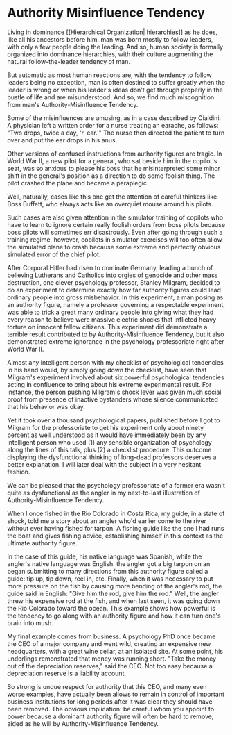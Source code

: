 # Authority Misinfluence Tendency

Living in dominance [[Hierarchical Organization| hierarchies]] as he does, like all his ancestors before him, man was born mostly to follow leaders, with only a few people doing the leading. And so, human society is formally organized into dominance hierarchies, with their culture augmenting the natural follow-the-leader tendency of man.

But automatic as most human reactions are, with the tendency to follow leaders being no exception, man is often destined to suffer greatly when the leader is wrong or when his leader's ideas don't get through properly in the bustle of life and are misunderstood. And so, we find much miscognition from man's Authority-Misinfluence Tendency.

Some of the misinfluences are amusing, as in a case described by Cialdini. A physician left a written order for a nurse treating an earache, as follows: "Two drops, twice a day, 'r. ear.'" The nurse then directed the patient to turn over and put the ear drops in his anus.

Other versions of confused instructions from authority figures are tragic. In World War II, a new pilot for a general, who sat beside him in the copilot's seat, was so anxious to please his boss that he misinterpreted some minor shift in the general's position as a direction to do some foolish thing. The pilot crashed the plane and became a paraplegic.

Well, naturally, cases like this one get the attention of careful thinkers like Boss Buffett, who always acts like an overquiet mouse around his pilots.

Such cases are also given attention in the simulator training of copilots who have to learn to ignore certain really foolish orders from boss pilots because boss pilots will sometimes err disastrously. Even after going through such a training regime, however, copilots in simulator exercises will too often allow the simulated plane to crash because some extreme and perfectly obvious simulated error of the chief pilot.

After Corporal Hitler had risen to dominate Germany, leading a bunch of believing Lutherans and Catholics into orgies of genocide and other mass destruction, one clever psychology professor, Stanley Milgram, decided to do an experiment to determine exactly how far authority figures could lead ordinary people into gross misbehavior. In this experiment, a man posing as an authority figure, namely a professor governing a respectable experiment, was able to trick a great many ordinary people into giving what they had every reason to believe were massive electric shocks that inflicted heavy torture on innocent fellow citizens. This experiment did demonstrate a terrible result contributed to by Authority-Misinfluence Tendency, but it also demonstrated extreme ignorance in the psychology professoriate right after World War II.

Almost any intelligent person with my checklist of psychological tendencies in his hand would, by simply going down the checklist, have seen that Milgram's experiment involved about six powerful psychological tendencies acting in confluence to bring about his extreme experimental result. For instance, the person pushing Milgram's shock lever was given much social proof from presence of inactive bystanders whose silence communicated that his behavior was okay. 

Yet it took over a thousand psychological papers, published before I got to Milgram for the professoriate to get his experiment only about ninety percent as well understood as it would have immediately been by any intelligent person who used (1) any sensible organization of psychology along the lines of this talk, plus (2) a checklist procedure. This outcome displaying the dysfunctional thinking of long-dead professors deserves a better explanation. I will later deal with the subject in a very hesitant fashion.

We can be pleased that the psychology professoriate of a former era wasn't quite as dysfunctional as the angler in my next-to-last illustration of Authority-Misinfluence Tendency.

When I once fished in the Rio Colorado in Costa Rica, my guide, in a state of shock, told me a story about an angler who'd earlier come to the river without ever having fished for tarpon. A fishing guide like the one I had runs the boat and gives fishing advice, establishing himself in this context as the ultimate authority figure. 

In the case of this guide, his native language was Spanish, while the angler's native language was English. the angler got a big tarpon on an began submitting to many directions from this authority figure called a guide: tip up, tip down, reel in, etc. Finally, when it was necessary to put more pressure on the fish by causing more bending of the angler's rod, the guide said in English: "Give him the rod, give him the rod." Well, the angler threw his expensive rod at the fish, and when last seen, it was going down the Rio Colorado toward the ocean. This example shows how powerful is the tendency to go along with an authority figure and how it can turn one's brain into mush.

My final example comes from business. A psychology PhD once became the CEO of a major company and went wild, creating an expensive new headquarters, with a great wine cellar, at an isolated site. At some point, his underlings remonstrated that money was running short. "Take the money out of the depreciation reserves," said the CEO. Not too easy because a depreciation reserve is a liability account.

So strong is undue respect for authority that this CEO, and many even worse examples, have actually been allows to remain in control of important business institutions for long periods after it was clear they should have been removed. The obvious implication: be careful whom you appoint to power because a dominant authority figure will often be hard to remove, aided as he will by Authority-Misinfluence Tendency. 